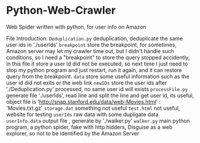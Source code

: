 # Python-Web-Crawler
Web Spider written with python, for user info on Amazon

File Introduction:
`Deduplication.py` deduplication, deduplicate the same user ids in './userIds'
`breakpoint` store the breakpoint, for sometimes, Amazon server may let my crawler time out, but I didn't handle such conditions, so I need a "breakpoint" to store the query stopped accidently, in this file it store a user Id did not be executed, so next time I just need to stop my python program and just restart, run it again, and it can restore query from the breakpoint.
`data` store some useful information such as the user id did not exits or the web link
`newIDs` store the user ids after './Deduplication.py' processed, no same user id will exists
`processFile.py` generate file './userIds', read line and split the line and get user id, its useful, object file is 'http://snap.stanford.edu/data/web-Movies.html'  :  'Movies.txt.gz'
`storage.dat` something not useful
`test.html` not useful, website for testing
`userIds` raw data with some dupligate data
`userInfo.data` output file , generate by './walker.py'
`walker.py` main python program, a python spider, fake with http hidders, Disguise as a web explorer, so not to be identified by the Amazon Server
